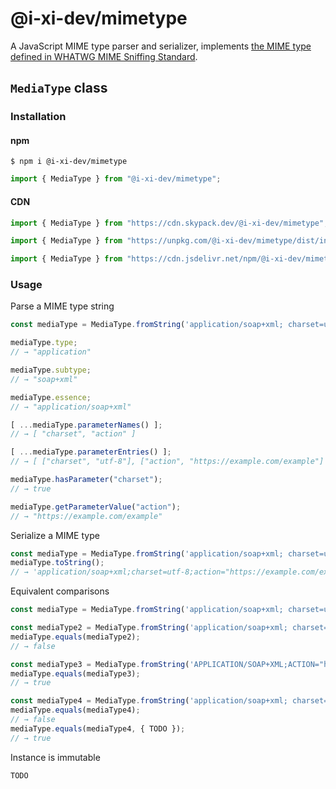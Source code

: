 # @i-xi-dev/mimetype

A JavaScript MIME type parser and serializer, implements [the MIME type defined in WHATWG MIME Sniffing Standard](https://mimesniff.spec.whatwg.org/#understanding-mime-types).

## `MediaType` class


### Installation

#### npm

```console
$ npm i @i-xi-dev/mimetype
```

```javascript
import { MediaType } from "@i-xi-dev/mimetype";
```


#### CDN

```javascript
import { MediaType } from "https://cdn.skypack.dev/@i-xi-dev/mimetype";
```

```javascript
import { MediaType } from "https://unpkg.com/@i-xi-dev/mimetype/dist/index.js";
```

```javascript
import { MediaType } from "https://cdn.jsdelivr.net/npm/@i-xi-dev/mimetype/dist/index.js";
```


### Usage

Parse a MIME type string
```javascript
const mediaType = MediaType.fromString('application/soap+xml; charset=utf-8;action="https://example.com/example"');

mediaType.type;
// → "application"

mediaType.subtype;
// → "soap+xml"

mediaType.essence;
// → "application/soap+xml"

[ ...mediaType.parameterNames() ];
// → [ "charset", "action" ]

[ ...mediaType.parameterEntries() ];
// → [ ["charset", "utf-8"], ["action", "https://example.com/example"] ]

mediaType.hasParameter("charset");
// → true

mediaType.getParameterValue("action");
// → "https://example.com/example"
```

Serialize a MIME type
```javascript
const mediaType = MediaType.fromString('application/soap+xml; charset=utf-8;action="https://example.com/example"');
mediaType.toString();
// → 'application/soap+xml;charset=utf-8;action="https://example.com/example"'
```

Equivalent comparisons
```javascript
const mediaType = MediaType.fromString('application/soap+xml; charset=utf-8;action="https://example.com/example"');

const mediaType2 = MediaType.fromString('application/soap+xml; charset=utf-16;action="https://example.com/example"');
mediaType.equals(mediaType2);
// → false

const mediaType3 = MediaType.fromString('APPLICATION/SOAP+XML;ACTION="https://example.com/example";CHARSET=utf-8');
mediaType.equals(mediaType3);
// → true

const mediaType4 = MediaType.fromString('application/soap+xml; charset=UTF-8;action="https://example.com/example"');
mediaType.equals(mediaType4);
// → false
mediaType.equals(mediaType4, { TODO });
// → true
```

Instance is immutable
```javascript
TODO
```



